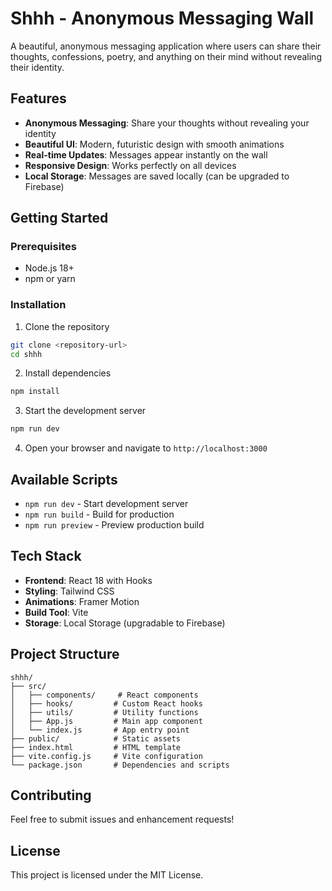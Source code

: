 # Shhh - Anonymous Messaging Wall

A beautiful, anonymous messaging application where users can share their thoughts, confessions, poetry, and anything on their mind without revealing their identity.

## Features

- **Anonymous Messaging**: Share your thoughts without revealing your identity
- **Beautiful UI**: Modern, futuristic design with smooth animations
- **Real-time Updates**: Messages appear instantly on the wall
- **Responsive Design**: Works perfectly on all devices
- **Local Storage**: Messages are saved locally (can be upgraded to Firebase)

## Getting Started

### Prerequisites

- Node.js 18+ 
- npm or yarn

### Installation

1. Clone the repository
```bash
git clone <repository-url>
cd shhh
```

2. Install dependencies
```bash
npm install
```

3. Start the development server
```bash
npm run dev
```

4. Open your browser and navigate to `http://localhost:3000`

## Available Scripts

- `npm run dev` - Start development server
- `npm run build` - Build for production
- `npm run preview` - Preview production build

## Tech Stack

- **Frontend**: React 18 with Hooks
- **Styling**: Tailwind CSS
- **Animations**: Framer Motion
- **Build Tool**: Vite
- **Storage**: Local Storage (upgradable to Firebase)

## Project Structure

```
shhh/
├── src/
│   ├── components/     # React components
│   ├── hooks/         # Custom React hooks
│   ├── utils/         # Utility functions
│   ├── App.js         # Main app component
│   └── index.js       # App entry point
├── public/            # Static assets
├── index.html         # HTML template
├── vite.config.js     # Vite configuration
└── package.json       # Dependencies and scripts
```

## Contributing

Feel free to submit issues and enhancement requests!

## License

This project is licensed under the MIT License.
